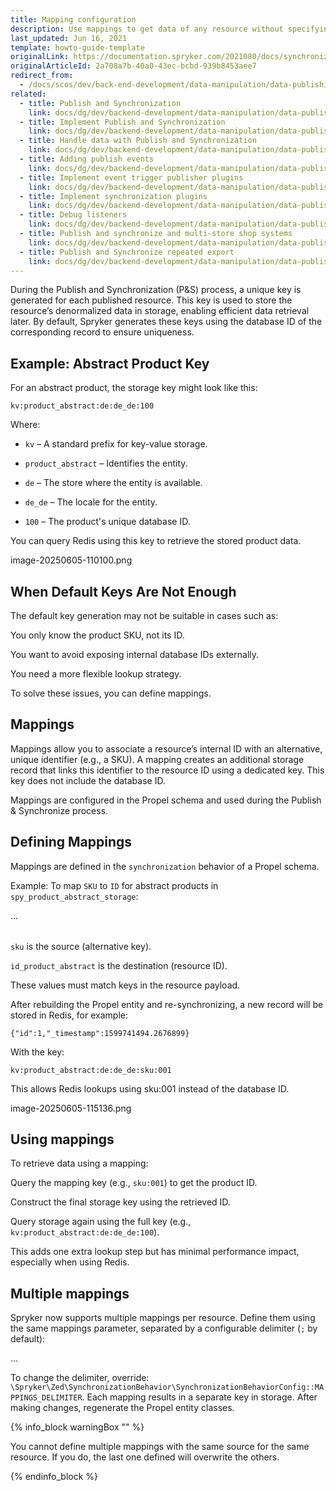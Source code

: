 ```yaml
---
title: Mapping configuration
description: Use mappings to get data of any resource without specifying the resource's ID
last_updated: Jun 16, 2021
template: howto-guide-template
originalLink: https://documentation.spryker.com/2021080/docs/synchronization-behavior-enabling-multiple-mappings
originalArticleId: 2a708a7b-40a0-43ec-bcbd-939b8453aee7
redirect_from:
  - /docs/scos/dev/back-end-development/data-manipulation/data-publishing/synchronization-behavior-enabling-multiple-mappings.html
related:
  - title: Publish and Synchronization
    link: docs/dg/dev/backend-development/data-manipulation/data-publishing/publish-and-synchronization.html
  - title: Implement Publish and Synchronization
    link: docs/dg/dev/backend-development/data-manipulation/data-publishing/implement-publish-and-synchronization.html
  - title: Handle data with Publish and Synchronization
    link: docs/dg/dev/backend-development/data-manipulation/data-publishing/handle-data-with-publish-and-synchronization.html
  - title: Adding publish events
    link: docs/dg/dev/backend-development/data-manipulation/data-publishing/add-publish-events.html
  - title: Implement event trigger publisher plugins
    link: docs/dg/dev/backend-development/data-manipulation/data-publishing/implement-event-trigger-publisher-plugins.html
  - title: Implement synchronization plugins
    link: docs/dg/dev/backend-development/data-manipulation/data-publishing/implement-synchronization-plugins.html
  - title: Debug listeners
    link: docs/dg/dev/backend-development/data-manipulation/data-publishing/debug-listeners.html
  - title: Publish and synchronize and multi-store shop systems
    link: docs/dg/dev/backend-development/data-manipulation/data-publishing/publish-and-synchronize-and-multi-store-shop-systems.html
  - title: Publish and Synchronize repeated export
    link: docs/dg/dev/backend-development/data-manipulation/data-publishing/publish-and-synchronize-repeated-export.html
---
```


During the Publish and Synchronization (P&S) process, a unique key is generated for each published resource. This key is used to store the resource’s denormalized data in storage, enabling efficient data retrieval later. By default, Spryker generates these keys using the database ID of the corresponding record to ensure uniqueness.


## Example: Abstract Product Key

For an abstract product, the storage key might look like this:


```
kv:product_abstract:de:de_de:100
```

Where:

- `kv` – A standard prefix for key-value storage.

- `product_abstract` – Identifies the entity.

- `de` – The store where the entity is available.

- `de_de` – The locale for the entity.

- `100` – The product's unique database ID.



You can query Redis using this key to retrieve the stored product data.

image-20250605-110100.png
 

## When Default Keys Are Not Enough

The default key generation may not be suitable in cases such as:

You only know the product SKU, not its ID.

You want to avoid exposing internal database IDs externally.

You need a more flexible lookup strategy.

To solve these issues, you can define mappings.

## Mappings

Mappings allow you to associate a resource’s internal ID with an alternative, unique identifier (e.g., a SKU). A mapping creates an additional storage record that links this identifier to the resource ID using a dedicated key. This key does not include the database ID.

Mappings are configured in the Propel schema and used during the Publish & Synchronize process.

 

## Defining Mappings

Mappings are defined in the `synchronization` behavior of a Propel schema.

Example: To map `SKU` to `ID` for abstract products in `spy_product_abstract_storage`:



<table name="spy_product_abstract_storage">
  <behavior name="synchronization">
      <parameter name="mappings" value="sku:id_product_abstract"/>
      ...
  </behavior>
</table>

`sku` is the source (alternative key).

`id_product_abstract` is the destination (resource ID).

These values must match keys in the resource payload.

After rebuilding the Propel entity and re-synchronizing, a new record will be stored in Redis, for example:


```
{"id":1,"_timestamp":1599741494.2676899} 
```

With the key:


```
kv:product_abstract:de:de_de:sku:001
```

This allows Redis lookups using sku:001 instead of the database ID.

image-20250605-115136.png


## Using mappings

To retrieve data using a mapping:

Query the mapping key (e.g., `sku:001`) to get the product ID.

Construct the final storage key using the retrieved ID.

Query storage again using the full key (e.g., `kv:product_abstract:de:de_de:100`).

This adds one extra lookup step but has minimal performance impact, especially when using Redis.

## Multiple mappings

Spryker now supports multiple mappings per resource. Define them using the same mappings parameter, separated by a configurable delimiter (`;` by default):



<table name="spy_product_abstract_storage">
<behavior name="synchronization">
    <parameter name="mappings" value="sku:id_product_abstract;foo:bar"/>
    ...
</behavior>


To change the delimiter, override: `\Spryker\Zed\SynchronizationBehavior\SynchronizationBehaviorConfig::MAPPINGS_DELIMITER`.
Each mapping results in a separate key in storage. After making changes, regenerate the Propel entity classes.

{% info_block warningBox "" %}

You cannot define multiple mappings with the same source for the same resource. If you do, the last one defined will overwrite the others.

{% endinfo_block %}

